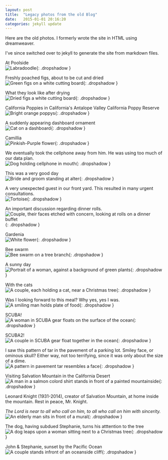 ```yaml
---
layout: post
title:  "Legacy photos from the old Blog"
date:   2015-01-01 20:16:20
categories: jekyll update
---
```

Here are the old photos.   I formerly wrote the site in HTML using dreamweaver.

I've since switched over to jekyll to generate the site from markdown files.
  
  
  

At Poolside  
![Labradoodle](/images/poolside.png){: .dropshadow }

Freshly poached figs, about to be cut and dried  
![Green figs on a white cutting board](/images/figs_poached.png){: .dropshadow }

What they look like after drying  
![Dried figs a white cutting board](/images/dried_figs.png){: .dropshadow }

California Poppies in California's Antalope Valley California Poppy Reserve  
![Bright orange poppys](/images/CaliforniaPoppy.gif){: .dropshadow }

A suddenly appearing dashboard ornament  
![Cat on a dashboard](/images/SuddenDashboard.gif){: .dropshadow }

Camillia  
![Pinkish-Purple flower](/images/Camillia.gif){: .dropshadow }

We eventually took the cellphone away from him.  He was using too much of our data plan.  
![Dog holding cellphone in mouth](/images/WithPhone.gif){: .dropshadow }

This was a very good day  
![Bride and groom standing at alter](/images/ThisWasAGoodDay.gif){: .dropshadow }

A very unexpected guest in our front yard. This resulted in many urgent consultations.  
![Tortoise](/images/Tortoise.gif){: .dropshadow }

An important discussion regarding dinner rolls.  
![Couple, their faces etched with concern, looking at rolls on a dinner buffet](/images/DinnerRollDiscussion.gif){: .dropshadow }

Gardenia  
![White flower](/images/Gardenia.gif){: .dropshadow }

Bee swarm  
![Bee swarm on a tree branch](/images/BeeSwarm.gif){: .dropshadow }

A sunny day  
![Portrait of a woman, against a background of green plants](/images/Doorway.gif){: .dropshadow }

With the cats  
![A couple, each holding a cat, near a Christmas tree](/images/TreeAndCats.gif){: .dropshadow }

Was I looking forward to this meal?  Why yes, yes I was.  
![A smiling man holds plate of food](/images/EnjoyableDinner.gif){: .dropshadow }

SCUBA!  
![A woman in SCUBA gear floats on the surface of the ocean](/images/GirlWithRegulator.gif){: .dropshadow }

SCUBA2!  
![A couple in SCUBA gear float together in the ocean](/images/GirlWithWalrusS.gif){: .dropshadow }

I saw this pattern of tar in the pavement of a parking lot. Smiley face, or ominous skull? Either way, not too terrifying, since it was only about the size of a dime.  
![A pattern in pavement tar resembles a face](/images/FaceInThePavement.gif){: .dropshadow }

Visiting Salvation Mountain in the California Desert  
![A man in a salmon colord shirt stands in front of a painted mountainside](/images/SalvationMountain.gif){: .dropshadow }

Leonard Knight (1931-2014), creator of Salvation Mountain, at home inside the mountain. Rest in peace, Mr. Knight.  

*The Lord is near to all who call on him, to all who call on him with sincerity.*  
![An elderly man sits in front of a mural](/images/LeonardKnight.gif){: .dropshadow }

The dog, having subdued Stephanie, turns his atttention to the tree  
![A dog leaps upon a woman sitting next to a Christmas tree](/images/dog_vs_tree.gif){: .dropshadow }

John & Stephanie, sunset by the Pacific Ocean  
![A couple stands infront of an oceanside cliff](/images/sunset.gif){: .dropshadow }


